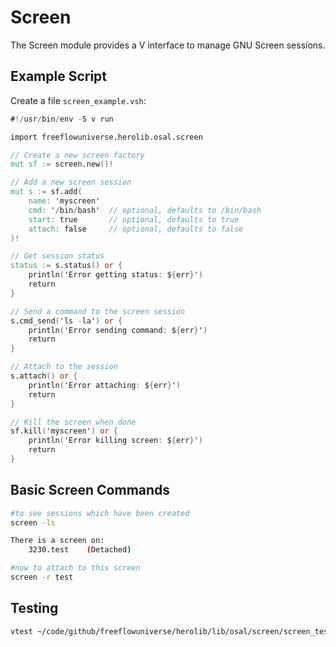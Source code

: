 # Screen

The Screen module provides a V interface to manage GNU Screen sessions.

## Example Script

Create a file `screen_example.vsh`:

```v
#!/usr/bin/env -S v run

import freeflowuniverse.herolib.osal.screen

// Create a new screen factory
mut sf := screen.new()!

// Add a new screen session
mut s := sf.add(
    name: 'myscreen'
    cmd: '/bin/bash'  // optional, defaults to /bin/bash
    start: true       // optional, defaults to true
    attach: false     // optional, defaults to false
)!

// Get session status
status := s.status() or {
    println('Error getting status: ${err}')
    return
}

// Send a command to the screen session
s.cmd_send('ls -la') or {
    println('Error sending command: ${err}')
    return
}

// Attach to the session
s.attach() or {
    println('Error attaching: ${err}')
    return
}

// Kill the screen when done
sf.kill('myscreen') or {
    println('Error killing screen: ${err}')
    return
}
```

## Basic Screen Commands

```bash
#to see sessions which have been created
screen -ls

There is a screen on:
    3230.test    (Detached)

#now to attach to this screen
screen -r test
```

## Testing

```bash
vtest ~/code/github/freeflowuniverse/herolib/lib/osal/screen/screen_test.v
